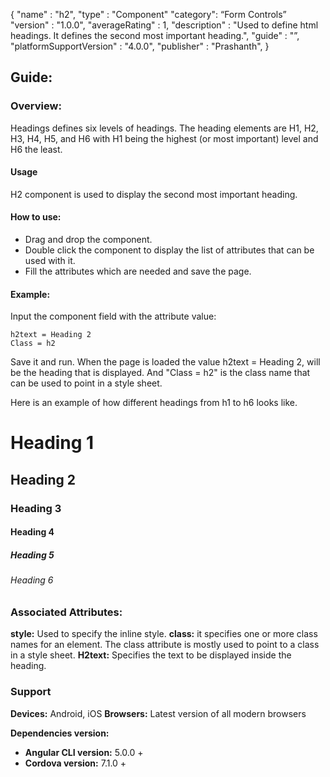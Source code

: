 {
"name" : "h2",
"type" : "Component"
"category": “Form Controls”
"version" : "1.0.0",
"averageRating" : 1,
"description" : "Used to define html headings. It defines the second most important heading.",
"guide" : "”,
"platformSupportVersion" : "4.0.0",
"publisher" : "Prashanth",
}

## Guide: 
### Overview: 
Headings defines six levels of headings. The heading elements are H1, H2, H3, H4, H5, and H6 with H1 being the highest (or most important) level and H6 the least.

#### Usage
H2 component is used to display the second most important heading.

#### How to use:   
- Drag and drop the component. 
- Double click the component to display the list of attributes that can be used with it.
- Fill the attributes which are needed and save the page.

#### Example: 
Input the component field with the attribute value:
``` 
h2text = Heading 2
Class = h2
```
Save it and run.
When the page is loaded the value h2text = Heading 2, will be the heading that is displayed. And "Class = h2" is the class name that can be used to point in a style sheet.

Here is an example of how different headings from h1 to h6 looks like.
# Heading 1
## Heading 2
### Heading 3
#### Heading 4
##### Heading 5
###### Heading 6

### Associated Attributes:
**style:** Used to specify the inline style.
**class:** it specifies one or more class names for an element. The class attribute is mostly used to point to a class in a style sheet.
**H2text:** Specifies the text to be displayed inside the heading.

### Support 
**Devices:** Android, iOS
**Browsers:** Latest version of all modern browsers

**Dependencies version:**
- **Angular CLI version:** 5.0.0 + 
- **Cordova version:** 7.1.0 +

